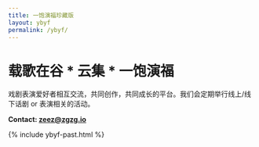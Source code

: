 ```yaml
---
title: 一饱演福珍藏版
layout: ybyf
permalink: /ybyf/
---
```

# 载歌在谷 * 云集 * 一饱演福

戏剧表演爱好者相互交流，共同创作，共同成长的平台。我们会定期举行线上/线下话剧 or 表演相关的活动。

**Contact: zeez@zgzg.io**

{% include ybyf-past.html %}
